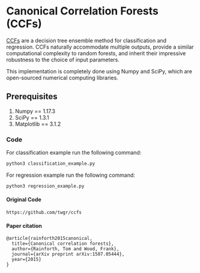 # Canonical Correlation Forests (CCFs)

[CCFs](https://arxiv.org/abs/1507.05444) are a decision tree ensemble method for classification and regression. CCFs naturally
accommodate multiple outputs, provide a similar computational complexity to random forests,
and inherit their impressive robustness to the choice of input parameters.

This implementation is completely done using Numpy and SciPy, which are open-sourced
numerical computing libraries.

## Prerequisites
1. Numpy == 1.17.3
2. SciPy == 1.3.1
3. Matplotlib == 3.1.2


### Code
For classification example run the following command:
```bash
python3 classification_example.py
```

For regression example run the following command:
```bash
python3 regression_example.py
```

#### Original Code

```
https://github.com/twgr/ccfs
```

#### Paper citation
```
@article{rainforth2015canonical,
  title={Canonical correlation forests},
  author={Rainforth, Tom and Wood, Frank},
  journal={arXiv preprint arXiv:1507.05444},
  year={2015}
}
```
